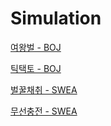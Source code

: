 # Simulation

[여왕벌 - BOJ](./여왕벌.md)

[틱택토 - BOJ](./틱택토.md)

[벌꿀채취 - SWEA](./벌꿀채취.md)

[무선충전 - SWEA](./무선충전.md)
